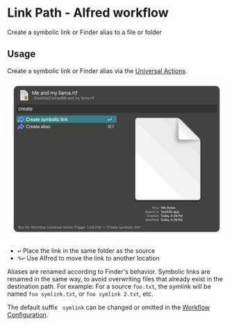 # Link Path - Alfred workflow

Create a symbolic link or Finder alias to a file or folder

## Usage

Create a symbolic link or Finder alias via the [Universal Actions](https://www.alfredapp.com/help/features/universal-actions/).

![screenshot of Link Path universal actions](src/screenshots/universal-action.png)

- <kbd>↩︎</kbd> Place the link in the same folder as the source
- <kbd>⌥</kbd><kbd>↩︎</kbd> Use Alfred to move the link to another location

Aliases are renamed according to Finder's behavior. Symbolic links are renamed in the same way, to avoid overwriting files that already exist in the destination path. For example: For a source `foo.txt`, the symlink will be named `foo symlink.txt`, or `foo symlink 2.txt`, etc.

The default suffix ` symlink` can be changed or omitted in the [Workflow Configuration](https://www.alfredapp.com/help/workflows/user-configuration/).
